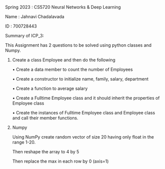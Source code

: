Spring 2023 : CS5720 Neural Networks & Deep Learning

Name : Jahnavi Chadalavada

ID : 700728443

Summary of ICP_3:

This Assignment has 2 questions to be solved using python classes and Numpy.

1. Create a class Employee and then do the following
 
    • Create a data member to count the number of Employees
    
    • Create a constructor to initialize name, family, salary, department
    
    • Create a function to average salary
    
    • Create a Fulltime Employee class and it should inherit the properties of Employee class
    
    • Create the instances of Fulltime Employee class and Employee class and call their member functions.

2. Numpy

    Using NumPy create random vector of size 20 having only float in the range 1-20. 
    
    Then reshape the array to 4 by 5
    
    Then replace the max in each row by 0 (axis=1)
